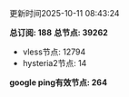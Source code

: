 更新时间2025-10-11 08:43:24

**总订阅: 188**
**总节点: 39262**
- vless节点: 12794
- hysteria2节点: 14

**google ping有效节点: 264**
